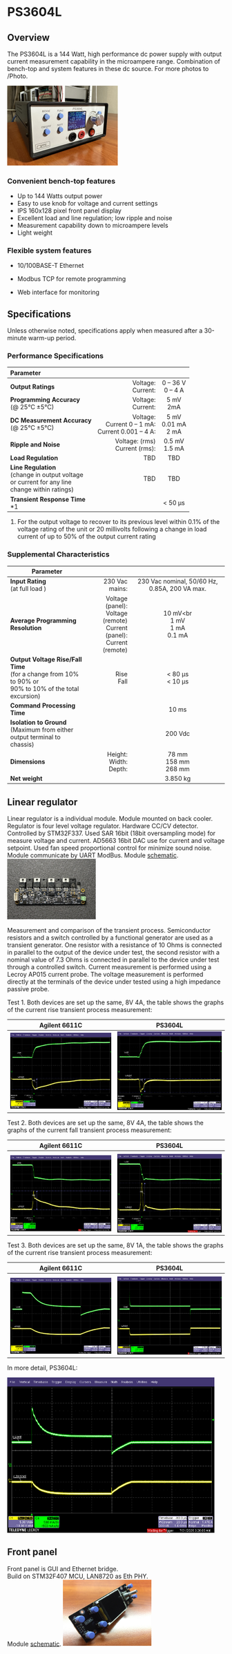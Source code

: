 # PS3604L

## Overview

The PS3604L is a 144 Watt, high performance dc power supply with output current measurement capability in the microampere range.
Combination of bench-top and system features in these dc source.
For more photos to /Photo.

<img src="Photo/face.jpg" style="zoom:25%;" />

### Convenient bench-top features

- Up to 144 Watts output power
- Easy to use knob for voltage and current settings
- IPS 160x128 pixel front panel display
- Excellent load and line regulation; low ripple and noise
- Measurement capability down to microampere levels
- Light weight

### Flexible system features

- 10/100BASE-T Ethernet

- Modbus TCP for remote programming

- Web interface for monitoring


## Specifications

Unless otherwise noted, specifications apply when measured after a 30-minute warm-up period.

### Performance Specifications

| Parameter                                                    |                                                           |                             |
| :----------------------------------------------------------- | --------------------------------------------------------: | :-------------------------: |
| **Output Ratings**                                           |                                    Voltage:<br />Current: |    0 – 36 V<br />0 – 4 A    |
| **Programming Accuracy**<br/>(@ 25°C ±5°C)                   |                                    Voltage:<br />Current: |        5 mV<br />2mA        |
| **DC Measurement Accuracy**<br />(@ 25°C ±5°C)               | Voltage:<br />Current 0 – 1 mA:<br />Current 0.001 – 4 A: | 5 mV<br />0.01 mA<br />2 mA |
| **Ripple and Noise**                                         |                        Voltage: (rms)<br />Current (rms): |     0.5 mV<br />1.5 mA      |
| **Load Regulation**                                          |                                                       TBD |             TBD             |
| **Line Regulation**<br/>(change in output voltage<br/>or current for any line<br/>change within ratings) |                                                       TBD |             TBD             |
| **Transient Response Time**<br />*1                          |                                                           |           < 50 μs           |

1. For the output voltage to recover to its previous level within 0.1% of the voltage rating of the unit or 20 millivolts following a
   change in load current of up to 50% of the output current rating

### Supplemental Characteristics

| Parameter                                                    |                                                              |                                               |
| ------------------------------------------------------------ | -----------------------------------------------------------: | :-------------------------------------------: |
| **Input Rating**<br/>(at full load )                         |                                               230 Vac mains: | 230 Vac nominal, 50/60 Hz, 0.85A, 200 VA max. |
| **Average Programming<br/>Resolution**                       | Voltage (panel):<br />Voltage (remote)<br />Current (panel):<br />Current (remote) |   10 mV<br<br />1 mV<br />1 mA<br />0.1 mA    |
| **Output Voltage Rise/Fall Time**<br/>(for a change from 10% to 90% or<br/>90% to 10% of the total excursion) |                                               Rise<br />Fall |             < 80 μs<br />< 10 μs              |
| **Command Processing Time**                                  |                                                              |                     10 ms                     |
| **Isolation to Ground**<br/>(Maximum from either<br/>output terminal to chassis) |                                                              |                    200 Vdc                    |
| **Dimensions**                                               |                              Height:<br />Width:<br />Depth: |         78 mm<br />158 mm<br />268 mm         |
| **Net weight**                                               |                                                              |                   3.850 kg                    |

## Linear regulator

Linear regulator is a individual module. Module mounted on back cooler.
Regulator is four level voltage regulator. Hardware CC/CV detector.
Controlled by STM32F337. Used SAR 16bit (18bit oversampling mode) for measure voltage and current.
AD5663 16bit DAC use for current and voltage setpoint.
Used fan speed proportional control for minimize sound noise.
Module communicate by UART ModBus.
Module [schematic](PCB/PS3604LR/output/PS3604LR.PDF).
<img src="Photo/regulator_top.jpg" style="zoom:20%;" />

Measurement and comparison of the transient process.
Semiconductor resistors and a switch controlled by a functional generator are used as a transient generator.
One resistor with a resistance of 10 Ohms is connected in parallel to the output of the device under test, the second resistor with a nominal value of 7.3 Ohms is connected in parallel to the device under test through a controlled switch.
Current measurement is performed using a Lecroy AP015 current probe. The voltage measurement is performed directly at the terminals of the device under tested using a high impedance passive probe.

Test 1. Both devices are set up the same, 8V 4A, the table shows the graphs of the current rise transient process measurement:

|                        Agilent 6611C                         |                           PS3604L                            |
| :----------------------------------------------------------: | :----------------------------------------------------------: |
| <img src="Photo/v3.3_compare_with_6611C/setting_8V_4A/6611C_rs.png" style="zoom:60%;" /> | <img src="Photo/v3.3_compare_with_6611C/setting_8V_4A/3604L_rs.png" style="zoom:60%;" /> |

Test 2. Both devices are set up the same, 8V 4A, the table shows the graphs of the current fall transient process measurement:

|                        Agilent 6611C                         |                           PS3604L                            |
| :----------------------------------------------------------: | :----------------------------------------------------------: |
|                                                              |                                                              |
| <img src="Photo/v3.3_compare_with_6611C/setting_8V_4A/6611C_fl.png" style="zoom:60%;" /> | <img src="Photo/v3.3_compare_with_6611C/setting_8V_4A/3604L_fl.png" style="zoom:60%;" /> |

Test 3. Both devices are set up the same, 8V 1A, the table shows the graphs of the current rise transient process measurement:

|                        Agilent 6611C                         |                           PS3604L                            |
| :----------------------------------------------------------: | :----------------------------------------------------------: |
|                                                              |                                                              |
| <img src="Photo/v3.3_compare_with_6611C/setting_8V_1A/6611C.png" style="zoom:60%;" /> | <img src="Photo/v3.3_compare_with_6611C/setting_8V_1A/3604L.png" style="zoom:60%;" /> |

In more detail, PS3604L:

<img src="Photo/v3.3_compare_with_6611C/setting_8V_1A/3604L_det.png" style="zoom:60%;" />

## Front panel

Front panel is GUI and Ethernet bridge.  
Build on STM32F407 MCU, LAN8720 as Eth PHY.  
Module [schematic](PCB/PS3604LF/Project%20Outputs%20for%20PS3604LF/PS3604LF.PDF).
<img src="Photo/IMG_4574.JPG" style="zoom:20%;" />

